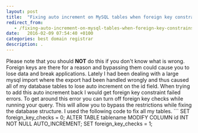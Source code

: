 ```yaml
---
layout: post
title:  "Fixing auto increment on MySQL tables when foreign key constrainst fail"
redirect_from:
   - /fixing-auto-increment-on-mysql-tables-when-foreign-key-constrainst-fail
date:   2016-02-09 07:54:40 +0100
categories: best domain registrar
description: .
---
```


Please note that you should **NOT** do this if you don't know what is wrong. Foreign keys are there for a reason and bypassing them could cause you to lose data and break applications. Lately I had been dealing with a large mysql import where the export had been handled wrongly and thus caused all of my database tables to lose auto increment on the id field. When trying to add this auto increment back I would get foreign key constraint failed errors. To get around this error you can turn off foreign key checks while running your query. This will allow you to bypass the restrictions while fixing the database structure. I used the following code to fix all my tables. ```
SET foreign_key_checks = 0;
ALTER TABLE tablename MODIFY COLUMN id INT NOT NULL AUTO_INCREMENT;
SET foreign_key_checks = 1;
``` On the first line we turn off foreign key checks allowing us to make changes to the table freely. On the second line we change our table to use auto increment, replace "tablename" with the name of your table and change "id" to the name of your column. On the third line we turn foreign key checks back on again.